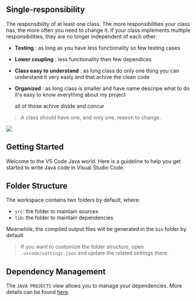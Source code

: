 ## Single-responsibility

   The responsibility of at least one class. The more responsibilities your class has,
 the more often you need to change it. If your class implements multiple responsibilities,
 they are no longer independent of each other.

- <b>Testing</b> : as long as you have less functionality so few testing cases
- <b>Lower coupling</b> : less functionality then few dependices
- <b>Class easy to understand</b> : as long class do only one thing you can understand it very easly and that achive the clean code
- <b>Organized</b> : as long class is smaller and have name descripe what to do it's easy to know everything about my project

  all of those achive divide and concur

 >A class should have one, and only one, reason to change.
 
 ![](https://miro.medium.com/max/1400/1*UhvaCg9qOCYZyDJZh180hQ.png)

## Getting Started

Welcome to the VS Code Java world. Here is a guideline to help you get started to write Java code in Visual Studio Code.

## Folder Structure

The workspace contains two folders by default, where:

- `src`: the folder to maintain sources
- `lib`: the folder to maintain dependencies

Meanwhile, the compiled output files will be generated in the `bin` folder by default.

> If you want to customize the folder structure, open `.vscode/settings.json` and update the related settings there.

## Dependency Management

The `JAVA PROJECTS` view allows you to manage your dependencies. More details can be found [here](https://github.com/microsoft/vscode-java-dependency#manage-dependencies).
